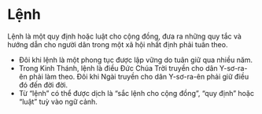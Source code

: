 # Lệnh

Lệnh là một quy định hoặc luật cho cộng đồng, đưa ra những quy tắc và hướng dẫn cho người dân trong một xã hội nhất định phải tuân theo.
- Đôi khi lệnh là một phong tục được lập vững do tuân giữ qua nhiều năm. 
- Trong Kinh Thánh, lệnh là điều Đức Chúa Trời truyền cho dân Y-sơ-ra-ên phải làm theo. Đôi khi Ngài truyền cho dân Y-sơ-ra-ên phải giữ điều đó đến đời đời. 
- Từ “lệnh” có thể được dịch là “sắc lệnh cho cộng đồng”, “quy định” hoặc “luật” tuỳ vào ngữ cảnh.

